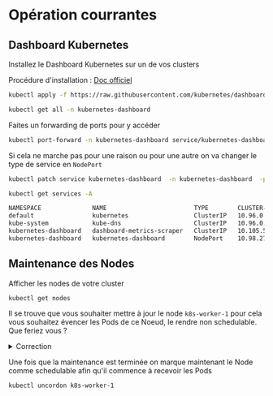 # Opération courrantes

## Dashboard Kubernetes

Installez le Dashboard Kubernetes sur un de vos clusters

Procédure d'installation : [Doc officiel](https://kubernetes.io/docs/tasks/access-application-cluster/web-ui-dashboard/)

```bash
kubectl apply -f https://raw.githubusercontent.com/kubernetes/dashboard/v2.6.1/aio/deploy/recommended.yaml
```

```bash
kubectl get all -n kubernetes-dashboard
```

Faites un forwarding de ports pour y accéder

```bash
kubectl port-forward -n kubernetes-dashboard service/kubernetes-dashboard 8443:443
```

Si cela ne marche pas pour une raison ou pour une autre on va changer le type de service en `NodePort`

```bash
kubectl patch service kubernetes-dashboard  -n kubernetes-dashboard  -p '{"spec": {"type": "NodePort" }}'
```

```bash
kubectl get services -A                                                                       

NAMESPACE              NAME                        TYPE        CLUSTER-IP      EXTERNAL-IP   PORT(S)                  AGE
default                kubernetes                  ClusterIP   10.96.0.1       <none>        443/TCP                  108m
kube-system            kube-dns                    ClusterIP   10.96.0.10      <none>        53/UDP,53/TCP,9153/TCP   108m
kubernetes-dashboard   dashboard-metrics-scraper   ClusterIP   10.105.51.184   <none>        8000/TCP                 50m
kubernetes-dashboard   kubernetes-dashboard        NodePort    10.98.27.147    <none>        443:31145/TCP            50m
```
## Maintenance des Nodes

Afficher les nodes de votre cluster

```bash
kubectl get nodes
```

Il se trouve que vous souhaiter mettre à jour le node `k8s-worker-1` pour cela vous souhaitez évencer les Pods de ce Noeud, le rendre non schedulable.
Que feriez vous ?


<details><summary>Correction</summary>
_"Vous pouvez utiliser kubectl drain pour expulser en toute sécurité tous vos pods d'un nœud avant d'effectuer une maintenance sur le nœud (par exemple, une mise à niveau du noyau, une maintenance matérielle, etc.) Les expulsions sécurisées permettent aux conteneurs du pod de se terminer de manière élégante. "_ [Kubernetes](https://kubernetes.io/docs/tasks/administer-cluster/safely-drain-node/#use-kubectl-drain-to-remove-a-node-from-service)

```bash
kubectl drain k8s-worker-1
```

</details>

Une fois que la maintenance est terminée on marque maintenant le Node comme schedulable afin qu'il commence à recevoir les Pods

```bash
kubectl uncordon k8s-worker-1
```


```bash

```


```bash

```


```bash

```